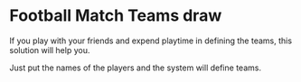 # Football Match Teams draw

If you play with your friends and expend playtime in defining the teams, this solution will help you. 

Just put the names of the players and the system will define teams.
